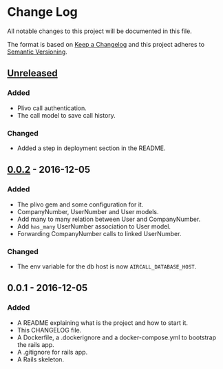 # Change Log
All notable changes to this project will be documented in this file.

The format is based on [Keep a Changelog](http://keepachangelog.com/)
and this project adheres to [Semantic Versioning](http://semver.org/).

## [Unreleased]
### Added
 - Plivo call authentication.
 - The call model to save call history.

### Changed
 - Added a step in deployment section in the README.

## [0.0.2] - 2016-12-05
### Added
 - The plivo gem and some configuration for it.
 - CompanyNumber, UserNumber and User models.
 - Add many to many relation between User and CompanyNumber.
 - Add `has_many` UserNumber association to User model.
 - Forwarding CompanyNumber calls to linked UserNumber.

### Changed
 - The env variable for the db host is now `AIRCALL_DATABASE_HOST`.

## 0.0.1 - 2016-12-05
### Added
 - A README explaining what is the project and how to start it.
 - This CHANGELOG file.
 - A Dockerfile, a .dockerignore and a docker-compose.yml to bootstrap the rails app.
 - A .gitignore for rails app.
 - A Rails skeleton.

[Unreleased]: https://github.com/olivierlacan/keep-a-changelog/compare/v0.0.2...HEAD
[0.0.2]: https://github.com/olivierlacan/keep-a-changelog/compare/v0.0.1...v0.0.2
